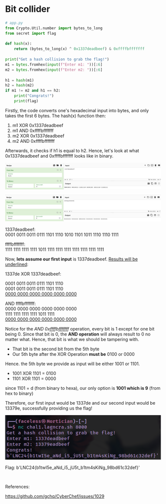 # Bit collider

```python
# app.py
from Crypto.Util.number import bytes_to_long
from secret import flag

def hash(x):
    return (bytes_to_long(x) ^ 0x1337deadbeef) & 0xffffbfffffff

print("Get a hash collision to grab the flag!")
m1 = bytes.fromhex(input(f"Enter m1: "))[:6]
m2 = bytes.fromhex(input(f"Enter m2: "))[:6]

h1 = hash(m1)
h2 = hash(m2)
if m1 != m2 and h1 == h2:
    print("Congrats!")
    print(flag)
```

Firstly, the code converts one's hexadecimal input into bytes, and only takes the first 6 bytes. The hash(x) function then:

1. m1 XOR 0x1337deadbeef
2. m1 AND 0xffffbfffffff
3. m2 XOR 0x1337deadbeef
4. m2 AND 0xffffbfffffff

Afterwards, it checks if h1 is equal to h2. Hence, let's look at what 0x1337deadbeef and 0xffffbfffffff looks like in binary.

​![image](assets/image-20240313174442-2chto5e.png)​

​![image](assets/image-20240313174455-tb7356s.png)​

1337deadbeef:  
0001 0011 0011 0111 1101 1110 1010 1101 1011 1110 1110 1111

ffffbfffffff:  
1111 1111 1111 1111 1011 1111 1111 1111 1111 1111 1111 1111

Now, **lets assume our first input** is 1337deadbeef. <u>Results will be underlined</u>:

1337de XOR 1337deadbeef:

0001 0011 0011 0111 1101 1110  
0001 0011 0011 0111 1101 1110  
<u>0000 0000 0000 0000 0000 0000</u> 

AND ffffbfffffff:  
0000 0000 0000 0000 0000 0000  
1111 1111 1111 1111 1011 1111  
<u>0000 0000 0000 0000 0000 0000</u>

Notice for the *AND 0xffffbfffffff*  operation, every bit is 1 except for one bit being 0. Since that bit is 0, the  **AND operation** will always result to 0 no matter what. Hence, that bit is what we should be tampering with.

* That bit is the second bit from the 5th byte
* Our 5th byte after the XOR Operation **must be** 0100 or 0000

Hence. the 5th byte we provide as input will be either 1001 or 1101.

* 1001 XOR 1101 = 0100
* 1101 XOR 1101 = 0000

since 1101 = d (from binary to hexa), our only option is **1001 which is 9** (from hex to binary)

Therefore, our first input would be 1337de and our second input would be 13379e, successfully providing us the flag!

​![image](assets/image-20240313165121-05d83r9.png)​

Flag: b'LNC24{b1twI5e_aNd_i5_jU5t_b1tm4sKiNg_98bd61c32def}'

‍

References:

https://github.com/gchq/CyberChef/issues/1029
